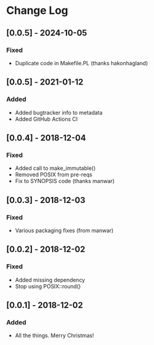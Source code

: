 # Change Log

## [0.0.5] - 2024-10-05

### Fixed

- Duplicate code in Makefile.PL (thanks hakonhagland)

## [0.0.5] - 2021-01-12

### Added

- Added bugtracker info to metadata
- Added GitHub Actions CI

## [0.0.4] - 2018-12-04

### Fixed

- Added call to make_immutable()
- Removed POSIX from pre-reqs
- Fix to SYNOPSIS code (thanks manwar)

## [0.0.3] - 2018-12-03

### Fixed

- Various packaging fixes (from manwar)

## [0.0.2] - 2018-12-02

### Fixed

- Added missing dependency
- Stop using POSIX::round()

## [0.0.1] - 2018-12-02

### Added

- All the things. Merry Christmas!

